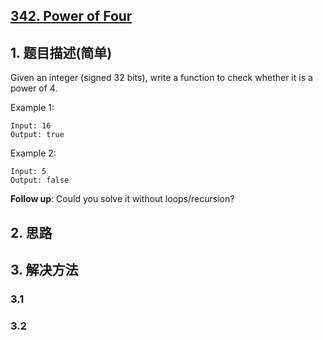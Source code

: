 ## [342. Power of Four](https://leetcode-cn.com/problems/power-of-four/)

## 1. 题目描述(简单)

Given an integer (signed 32 bits), write a function to check whether it is a power of 4.

Example 1:
```
Input: 16
Output: true
```
Example 2:
```
Input: 5
Output: false
```
**Follow up**: Could you solve it without loops/recursion?


## 2. 思路

## 3. 解决方法

### 3.1 


### 3.2

